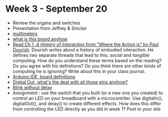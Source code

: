 # Week 3 - September 20
* Review the organs and switches
* Presentation from Jeffrey & Sinclair
* [multimeters](https://learn.adafruit.com/multimeters/overview)
* [what is this board anyhow](https://docs.arduino.cc/hardware/)
 * [Read Ch 1, _A History of Interaction_ from "Where the Action is" by Paul Dourish](https://ebookcentral-proquest-com.proxy.library.nyu.edu/lib/nyulibrary-ebooks/reader.action?docID=5966349&ppg=14). Dourish writes about a history of embodied interaction. He defines two separate threads that lead to this: _social_ and _tangible_ computing. How do you understand these terms based on the reading? Do you agree with his definitions? Do you think there are other kinds of computing he is ignoring? Write about this in your class journal.
* [Arduino IDE, board definitions](week4.md)
* [Digital Out, what's the deal with all those pins anyhow?](../week4/week4.md)
* [Blink without delay](https://gist.github.com/shfitz/ebcdd885c6dba4117ea96217d6777b47)
* Assignment : use the switch that you built (or a new one you created) to control an LED on your breadboard with a microcontrller. Use digitalIn(), digitalOut(), and delay() to create different effects. How does this differ from controlling the LED directly as you did in week 1? Post to your site